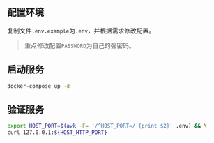 ## 配置环境

复制文件`.env.example`为`.env`，并根据需求修改配置。

> 重点修改配置`PASSWORD`为自己的强密码。

## 启动服务

```bash
docker-compose up -d
```

## 验证服务

```bash
export HOST_PORT=$(awk -F= '/^HOST_PORT=/ {print $2}' .env) && \
curl 127.0.0.1:${HOST_HTTP_PORT}
```
